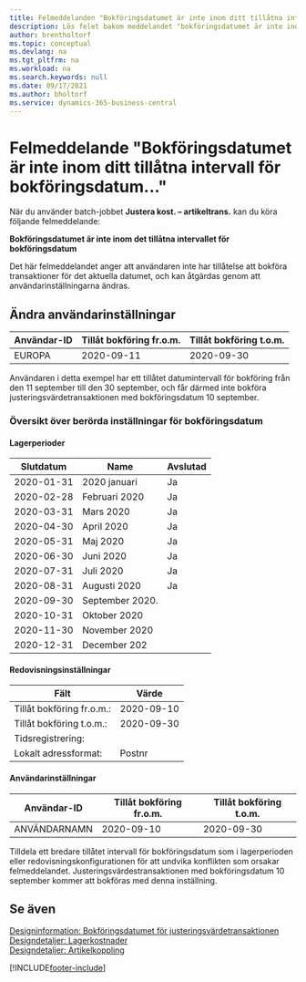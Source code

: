 ```yaml
---
title: Felmeddelanden "Bokföringsdatumet är inte inom ditt tillåtna intervall för bokföringsdatum"
description: Lös felet bakom meddelandet "bokföringsdatumet är inte inom det tillåtna intervallet av bokföringsdatum" när du kör batch-jobbet Justera kostn. – artikeltrans.
author: brentholtorf
ms.topic: conceptual
ms.devlang: na
ms.tgt_pltfrm: na
ms.workload: na
ms.search.keywords: null
ms.date: 09/17/2021
ms.author: bholtorf
ms.service: dynamics-365-business-central
---
```


# <a name="error-message-posting-date-is-not-within-your-range-of-allowed-posting-dates"></a>Felmeddelande "Bokföringsdatumet är inte inom ditt tillåtna intervall för bokföringsdatum..."

När du använder batch-jobbet **Justera kost. – artikeltrans.** kan du köra följande felmeddelande:

**Bokföringsdatumet är inte inom det tillåtna intervallet för bokföringsdatum**

Det här felmeddelandet anger att användaren inte har tillåtelse att bokföra transaktioner för det aktuella datumet, och kan åtgärdas genom att användarinställningarna ändras.

## <a name="change-the-user-setup"></a>Ändra användarinställningar

|Användar-ID  |Tillåt bokföring fr.o.m.  | Tillåt bokföring t.o.m.  |
|---------|---------|--------|
|EUROPA  |  2020-09-11      |2020-09-30      |

Användaren i detta exempel har ett tillåtet datumintervall för bokföring från den 11 september till den 30 september, och får därmed inte bokföra justeringsvärdetransaktionen med bokföringsdatum 10 september.  

### <a name="overview-of-involved-posting-date-setup"></a>Översikt över berörda inställningar för bokföringsdatum

#### <a name="inventory-periods"></a>Lagerperioder

|Slutdatum  |Name  |Avslutad  |
|---------|---------|---------|
|2020-01-31     |2020 januari      |  Ja    |
|2020-02-28     |Februari 2020     |  Ja    |
|2020-03-31     |Mars 2020        |  Ja    |
|2020-04-30     |April 2020        |  Ja    |
|2020-05-31     |Maj 2020        |  Ja    |
|2020-06-30     |Juni 2020       |  Ja    |
|2020-07-31     |Juli 2020        |   Ja   |
|2020-08-31     |Augusti 2020     |   Ja   |
|2020-09-30     |September 2020.  |         |
|2020-10-31     |Oktober 2020    |         |
|2020-11-30     |November 2020   |         |
|2020-12-31     |December 202   |         |  

#### <a name="general-ledger-setup"></a>Redovisningsinställningar

|Fält|Värde|
|---------|---------|
|Tillåt bokföring fr.o.m.:  |  2020-09-10      |
|Tillåt bokföring t.o.m.:    |  2020-09-30      |
|Tidsregistrering:       |         |
|Lokalt adressformat:|   Postnr      |  

#### <a name="user-setup"></a>Användarinställningar

|Användar-ID  |Tillåt bokföring fr.o.m.  | Tillåt bokföring t.o.m.  |
|---------|---------|--------|
|ANVÄNDARNAMN |  2020-09-10      |2020-09-30      |

Tilldela ett bredare tillåtet intervall för bokföringsdatum som i lagerperioden eller redovisningskonfigurationen för att undvika konflikten som orsakar felmeddelandet. Justeringsvärdestransaktionen med bokföringsdatum 10 september kommer att bokföras med denna inställning.
  
## <a name="see-also"></a>Se även

[Designinformation: Bokföringsdatumet för justeringsvärdetransaktionen](design-details-inventory-adjustment-value-entry-posting-date.md)  
[Designdetaljer: Lagerkostnader](design-details-inventory-costing.md)  
[Designdetaljer: Artikelkoppling](design-details-item-application.md)  

[!INCLUDE[footer-include](includes/footer-banner.md)]
